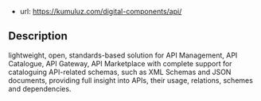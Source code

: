 
- url: https://kumuluz.com/digital-components/api/

## Description

lightweight, open, standards-based solution for API Management, API Catalogue, API Gateway, API Marketplace with complete support for cataloguing API-related schemas, such as XML Schemas and JSON documents, providing full insight into APIs, their usage, relations, schemes and dependencies.